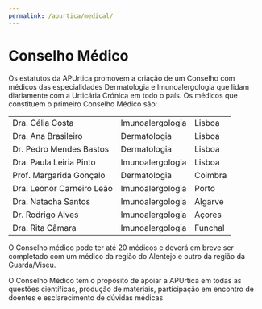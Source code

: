```yaml
---
permalink: /apurtica/medical/
---
```

# Conselho Médico

Os estatutos da APUrtica promovem a criação de um Conselho com médicos das especialidades Dermatologia e Imunoalergologia que lidam diariamente com a Urticária Crónica em todo o país. Os médicos que constituem o primeiro Conselho Médico são:

<table>
  <tr>
    <td>Dra. Célia Costa</td>
    <td>Imunoalergologia</td>
    <td>Lisboa</td>
  </tr>
  <tr>
    <td>Dra. Ana Brasileiro</td>
    <td>Dermatologia</td>
    <td>Lisboa</td>
  </tr>
  <tr>
    <td>Dr. Pedro Mendes Bastos</td>
    <td>Dermatologia</td>
    <td>Lisboa</td>
  </tr>
  <tr>
    <td>Dra. Paula Leiria Pinto</td>
    <td>Imunoalergologia</td>
    <td>Lisboa</td>
  </tr>
  <tr>
    <td>Prof. Margarida Gonçalo</td>
    <td>Dermatologia</td>
    <td>Coimbra</td>
  </tr>
  <tr>
    <td>Dra. Leonor Carneiro Leão</td>
    <td>Imunoalergologia</td>
    <td>Porto</td>
  </tr>
  <tr>
    <td>Dra. Natacha Santos	</td>
    <td>Imunoalergologia</td>
    <td>Algarve</td>
  </tr>
  <tr>
    <td>Dr. Rodrigo Alves</td>
    <td>Imunoalergologia</td>
    <td>Açores</td>
  </tr>
  <tr>
    <td>Dra. Rita Câmara</td>
    <td>Imunoalergologia</td>
    <td>Funchal</td>
  </tr>
</table>

O Conselho médico pode ter até 20 médicos e deverá em breve ser completado com um médico da região do Alentejo e outro da região da Guarda/Viseu. 

O Conselho Médico tem o propósito de apoiar a APUrtica em todas as questões científicas, produção de materiais, participação em encontro de doentes e esclarecimento de dúvidas médicas